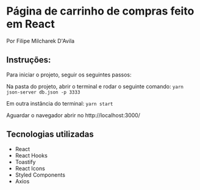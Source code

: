 # Página de carrinho de compras feito em React
Por Filipe Milcharek D'Avila

## Instruções:
Para iniciar o projeto, seguir os seguintes passos:

Na pasta do projeto, abrir o terminal e rodar o seguinte comando:
`yarn json-server db.json -p 3333`

Em outra instância do terminal:
`yarn start`

Aguardar o navegador abrir no http://localhost:3000/

## Tecnologias utilizadas
- React
- React Hooks
- Toastify
- React Icons
- Styled Components
- Axios